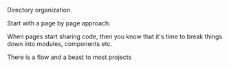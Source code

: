 ---
---

Directory organization.






Start with a page by page approach.

When pages start sharing code, then you know that it's time to break things down into modules, components etc.

There is a flow and a beast to most projects
